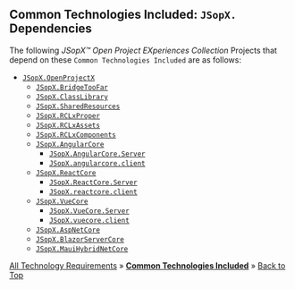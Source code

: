 ﻿
## Common Technologies Included: `JSopX.` Dependencies

The following _JSopX™ Open Project EXperiences Collection_ Projects that depend on these `Common Technologies Included` are as follows:

- [`JSopX.OpenProjectX`](https://github.com/JasonSilvestri/JSopX.BridgeTooFar/blob/master/JSopX.BridgeTooFar/Docs/Master/jsopx.OpenProjectX/p1/v1/README.md)
  - [`JSopX.BridgeTooFar`](https://github.com/JasonSilvestri/JSopX.BridgeTooFar/blob/master/JSopX.BridgeTooFar/Docs/Master/jsopx.BridgeTooFar/p1/v1/README.md)
  - [`JSopX.ClassLibrary`](https://github.com/JasonSilvestri/JSopX.BridgeTooFar/blob/master/JSopX.BridgeTooFar/Docs/Master/jsopx.ClassLibrary/p1/v1/README.md)
  - [`JSopX.SharedResources`](https://github.com/JasonSilvestri/JSopX.BridgeTooFar/blob/master/JSopX.BridgeTooFar/Docs/Master/jsopx.SharedResources/p1/v1/README.md)
  - [`JSopX.RCLxProper`](https://github.com/JasonSilvestri/JSopX.BridgeTooFar/blob/master/JSopX.BridgeTooFar/Docs/Master/jsopx.RCLxProper/p1/v1/README.md)
  - [`JSopX.RCLxAssets`](https://github.com/JasonSilvestri/JSopX.BridgeTooFar/blob/master/JSopX.BridgeTooFar/Docs/Master/jsopx.RCLxAssets/p1/v1/README.md)
  - [`JSopX.RCLxComponents`](https://github.com/JasonSilvestri/JSopX.BridgeTooFar/blob/master/JSopX.BridgeTooFar/Docs/Master/jsopx.RCLxComponents/p1/v1/README.md)
  - [`JSopX.AngularCore`](https://github.com/JasonSilvestri/JSopX.BridgeTooFar/blob/master/JSopX.BridgeTooFar/Docs/Master/jsopx.AngularCore/p1/v1/README.md)
    - [`JSopX.AngularCore.Server`](https://github.com/JasonSilvestri/JSopX.BridgeTooFar/blob/master/JSopX.BridgeTooFar/Docs/Master/jsopx.AngularCore/p1/v1/README.md)
    - [`JSopX.angularcore.client`](https://github.com/JasonSilvestri/JSopX.BridgeTooFar/blob/master/JSopX.BridgeTooFar/Docs/Master/jsopx.AngularCore/p1/v1/README.md)
  - [`JSopX.ReactCore`](https://github.com/JasonSilvestri/JSopX.BridgeTooFar/blob/master/JSopX.BridgeTooFar/Docs/Master/jsopx.ReactCore/p1/v1/README.md)
    - [`JSopX.ReactCore.Server`](https://github.com/JasonSilvestri/JSopX.BridgeTooFar/blob/master/JSopX.BridgeTooFar/Docs/Master/jsopx.ReactCore/p1/v1/README.md)
    - [`JSopX.reactcore.client`](https://github.com/JasonSilvestri/JSopX.BridgeTooFar/blob/master/JSopX.BridgeTooFar/Docs/Master/jsopx.ReactCore/p1/v1/README.md)
  - [`JSopX.VueCore`](https://github.com/JasonSilvestri/JSopX.BridgeTooFar/blob/master/JSopX.BridgeTooFar/Docs/Master/jsopx.VueCore/p1/v1/README.md)
    - [`JSopX.VueCore.Server`](https://github.com/JasonSilvestri/JSopX.BridgeTooFar/blob/master/JSopX.BridgeTooFar/Docs/Master/jsopx.VueCore/p1/v1/README.md)
    - [`JSopX.vuecore.client`](https://github.com/JasonSilvestri/JSopX.BridgeTooFar/blob/master/JSopX.BridgeTooFar/Docs/Master/jsopx.VueCore/p1/v1/README.md)
  - [`JSopX.AspNetCore`](https://github.com/JasonSilvestri/JSopX.BridgeTooFar/blob/master/JSopX.BridgeTooFar/Docs/Master/jsopx.AspNetCore/p1/v1/README.md)
  - [`JSopX.BlazorServerCore`](https://github.com/JasonSilvestri/JSopX.BridgeTooFar/blob/master/JSopX.BridgeTooFar/Docs/Master/jsopx.BlazorServerCore/p1/v1/README.md)
  - [`JSopX.MauiHybridNetCore`](https://github.com/JasonSilvestri/JSopX.BridgeTooFar/blob/master/JSopX.BridgeTooFar/Docs/Master/jsopx.MauiHybridNetCore/p1/v1/README.md)



[All Technology Requirements](https://github.com/JasonSilvestri/JSopX.BridgeTooFar/blob/master/JSopX.BridgeTooFar/Docs/Master/JSopX/Technologies.md)  »  [**Common Technologies Included**](#common-technologies-included)  »  [Back to Top](#table-of-contents)
